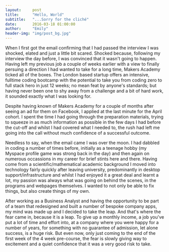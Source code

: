 ```yaml
---
layout:     post
title:      "Hello, World"
subtitle:   "...Sorry for the cliché"
date:       2016-03-18 01:00:00
author:     "Emily"
header-img: "img/post_bg.jpg"
---
```


<p>When I first got the email confirming that I had passed the interview I was shocked, elated and just a little bit scared. Shocked because, following my interview the day before, I was convinced that it wasn't going to happen. <!--more--> Having left my previous job a couple of weeks earlier with a view to finally persuing a direction I had wanted to take for a long time, Makers Academy ticked all of the boxes. The London based startup offers an intensive, fulltime coding bootcamp with the potential to take you from coding zero to full stack hero in just 12 weeks; no mean feat by anyone's standards; but having never been one to shy away from a challenge and a bit of hard work, it sounded exactly what I was looking for. </p>

<p>Despite having known of Makers Academy for a couple of months after seeing an ad for them on Facebook, I applied at the last minute for the April cohort. I spent the time I had going through the preparation materials, trying to squeeze in as much information as possible in the few days I had before the cut-off and whilst I had covered what I needed to, the rush had left me going into the call without much confidence of a successful outcome.</p>

<p>Needless to say, when the email came I was over the moon. I had dabbled in coding a number of times before, initially as a teenage hobby (my Myspace profile game was strong back in the day) and then again on numerous occassions in my career for brief stints here and there. Having come from a scientific/mathematical academic background I moved into technology fairly quickly after leaving university, predominantly in desktop support/infrastructure and whilst I had enjoyed it a great deal and learnt a lot, my passion was always what was going on behind the scenes, in the programs and webpages themselves. I wanted to not only be able to fix things, but also create things of my own.</p>

<p>After working as a Business Analyst and having the opportunity to be part of a team that redesigned and built a number of bespoke company apps, my mind was made up and I decided to take the leap. And that's where the fear came in, because it is a leap. To give up a monthly income, a job you've put a lot of time and effort into, at a company where you were happy for a number of years, for something with no guarantee of admission, let alone success, is a huge risk. But even now, only just coming to the end of the first week of the 4 week pre-course, the fear is slowly giving way to excitement and a quiet confidence that it was a very good risk to take.</p>

